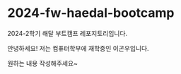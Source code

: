 # 2024-fw-haedal-bootcamp

2024-2학기 해달 부트캠프 레포지토리입니다.

안녕하세요! 저는 컴퓨터학부에 재학중인 이곤우입니다.

원하는 내용 작성해주세요~
